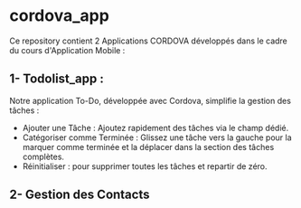 # cordova_app
Ce repository contient 2 Applications CORDOVA développés dans le cadre du cours d'Application Mobile :
## 1- Todolist_app :
Notre application To-Do, développée avec Cordova, simplifie la gestion des tâches :

- Ajouter une Tâche : Ajoutez rapidement des tâches via le champ dédié.
- Catégoriser comme Terminée : Glissez une tâche vers la gauche pour la marquer comme terminée et la déplacer dans la section des tâches complètes.
- Réinitialiser : pour supprimer toutes les tâches et repartir de zéro.
## 2- Gestion des Contacts
